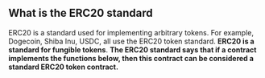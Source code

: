 ## What is the ERC20 standard
ERC20 is a standard used for implementing arbitrary tokens. For example, Dogecoin, Shiba Inu, USDC, all use the ERC20 token standard.
**ERC20 is a standard for fungible tokens**.
**The ERC20 standard says that if a contract implements the functions below, then this contract can be considered a standard ERC20 token contract.**
